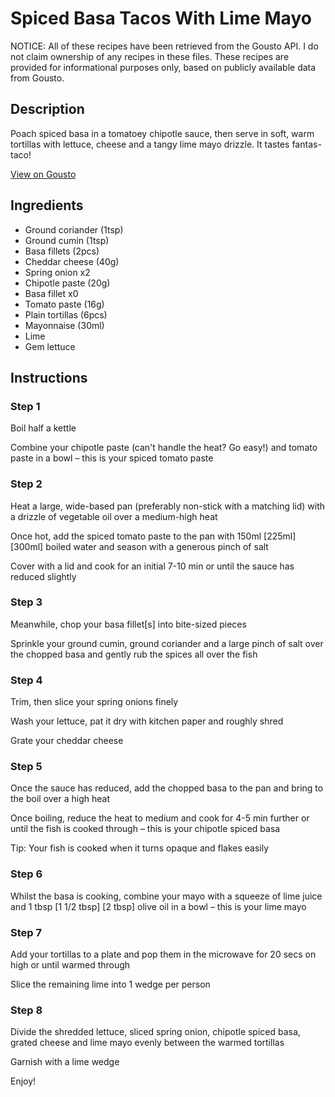 # Spiced Basa Tacos With Lime Mayo

NOTICE: All of these recipes have been retrieved from the Gousto API. I do not claim ownership of any recipes in these files. These recipes are provided for informational purposes only, based on publicly available data from Gousto.

## Description

Poach spiced basa in a tomatoey chipotle sauce, then serve in soft, warm tortillas with lettuce, cheese and a tangy lime mayo drizzle. It tastes fantas-taco!

[View on Gousto](https://www.gousto.co.uk/recipes/cookbook/spiced-basa-tacos-with-lime-mayo)

## Ingredients

- Ground coriander (1tsp)
- Ground cumin (1tsp)
- Basa fillets (2pcs)
- Cheddar cheese (40g)
- Spring onion x2
- Chipotle paste (20g)
- Basa fillet x0
- Tomato paste (16g)
- Plain tortillas (6pcs)
- Mayonnaise (30ml)
- Lime
- Gem lettuce

## Instructions


### Step 1

Boil half a kettle

Combine your chipotle paste (can't handle the heat? Go easy!) and tomato paste in a bowl – this is your spiced tomato paste


### Step 2

Heat a large, wide-based pan (preferably non-stick with a matching lid) with a drizzle of vegetable oil over a medium-high heat

Once hot, add the spiced tomato paste to the pan with 150ml<span class="text-purple"> [225ml] </span><span class="text-danger">[300ml] </span>boiled water and season with a generous pinch of salt

Cover with a lid and cook for an initial 7-10 min or until the sauce has reduced slightly


### Step 3

Meanwhile, chop your basa fillet[s] into bite-sized pieces

Sprinkle your ground cumin, ground coriander and a large pinch of salt over the chopped basa and gently rub the spices all over the fish


### Step 4

Trim, then slice your spring onions finely

Wash your lettuce, pat it dry with kitchen paper and roughly shred 

Grate your cheddar cheese


### Step 5

Once the sauce has reduced, add the chopped basa to the pan and bring to the boil over a high heat

Once boiling, reduce the heat to medium and cook for 4-5 min further or until the fish is cooked through – this is your chipotle spiced basa

Tip: Your fish is cooked when it turns opaque and flakes easily


### Step 6

Whilst the basa is cooking, combine your mayo with a squeeze of lime juice and 1 tbsp <span class="text-purple">[1 1/2 tbsp]</span><span class="text-danger"> [2 tbsp] </span>olive oil in a bowl – this is your lime mayo


### Step 7

Add your tortillas to a plate and pop them in the microwave for 20 secs on high or until warmed through

Slice the remaining lime into 1 wedge per person

### Step 8

Divide the shredded lettuce, sliced spring onion, chipotle spiced basa, grated cheese and lime mayo evenly between the warmed tortillas

Garnish with a lime wedge

Enjoy!

